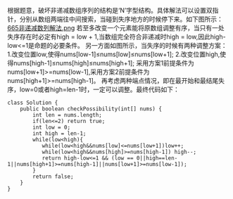根据题意，破坏非递减数组序列的结构是‘N’字型结构。具体解法可以设置双指针，分别从数组两端往中间搜索，当碰到失序地方的时候停下来。如下图所示：
 [665非递减数列解法.png](https://pic.leetcode-cn.com/1598252943-QuOiOX-665%E9%9D%9E%E9%80%92%E5%87%8F%E6%95%B0%E5%88%97%E8%A7%A3%E6%B3%95.png)
若至多改变一个元素能将原数组调整有序，当只有一处失序存在时必定有high = low + 1,当数组完全符合非递减时high = low,因此high-low<=1是命题的必要条件。
另一方面如图所示，当失序的时候有两种调整方案：
1.改变位置low,使得nums[low-1]≤nums[low]≤nums[low+1];
2.改变位置high,使得nums[high-1]≤nums[high]≤nums[high+1];
采用方案1前提条件为nums[low+1]>=nums[low-1],采用方案2前提条件为nums[high+1]>=nums[high-1]。
再考虑两种端点情况，即在最开始和最结尾失序，low=0或者high=len-1时，一定可以调整。最终代码如下：
```
class Solution {
    public boolean checkPossibility(int[] nums) {
        int len = nums.length;
        if(len<=2) return true;
        int low = 0;
        int high = len-1;
        while(low<high){
           while(low<high&&nums[low]<=nums[low+1])low++;
           while(low<high&&nums[high]>=nums[high-1]) high--;
           return high-low<=1 && (low == 0||high==len-1||nums[high+1]>=nums[high-1]||nums[low+1]>=nums[low-1]);
        }
        return false;
    }
}
```
